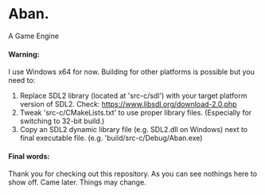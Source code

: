# Aban.
 A Game Engine

#### Warning:
 I use Windows x64 for now. Building for other platforms is possible but you need to:
 1) Replace SDL2 library (located at 'src-c/sdl') with your target platform version of SDL2. Check: https://www.libsdl.org/download-2.0.php
 2) Tweak 'src-c/CMakeLists.txt' to use proper library files. (Especially for switching to 32-bit build.)
 3) Copy an SDL2 dynamic library file (e.g. SDL2.dll on Windows) next to final executable file. (e.g. 'build/src-c/Debug/Aban.exe)

#### Final words:
 Thank you for checking out this repository. As you can see nothings here to show off. Came later. Things may change.
